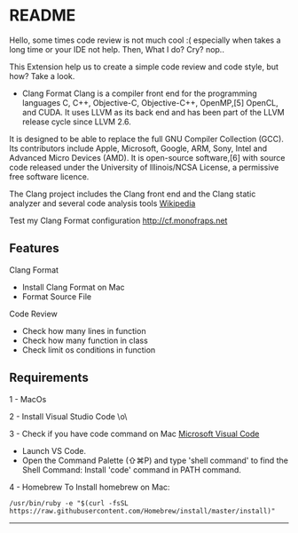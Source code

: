 # README

Hello, some times code review is not much cool :( especially when takes a long time or your IDE not help.
Then, What I do? Cry? nop..

This Extension help us to create a simple code review and code style, but how? Take a look.

- Clang Format
Clang is a compiler front end for the programming languages C, C++, Objective-C, Objective-C++, OpenMP,[5] OpenCL, and CUDA. It uses LLVM as its back end and has been part of the LLVM release cycle since LLVM 2.6.

It is designed to be able to replace the full GNU Compiler Collection (GCC). Its contributors include Apple, Microsoft, Google, ARM, Sony, Intel and Advanced Micro Devices (AMD). It is open-source software,[6] with source code released under the University of Illinois/NCSA License, a permissive free software licence.

The Clang project includes the Clang front end and the Clang static analyzer and several code analysis tools
[Wikipedia](https://en.wikipedia.org/wiki/Clang)

Test my Clang Format configuration http://cf.monofraps.net


## Features
Clang Format
- Install Clang Format on Mac
- Format Source File

Code Review
- Check how many lines in function
- Check how many function in class
- Check limit os conditions in function

## Requirements

1 - MacOs

2 - Install Visual Studio Code \o\

3 - Check if you have code command on Mac [Microsoft Visual Code](https://code.visualstudio.com/docs/setup/mac)
- Launch VS Code.
- Open the Command Palette (⇧⌘P) and type 'shell command' to find the Shell Command: Install 'code' command in PATH command.

4 - Homebrew
To Install homebrew on Mac:
```
/usr/bin/ruby -e "$(curl -fsSL https://raw.githubusercontent.com/Homebrew/install/master/install)"
```

-----------------------------------------------------------------------------------------------------------
